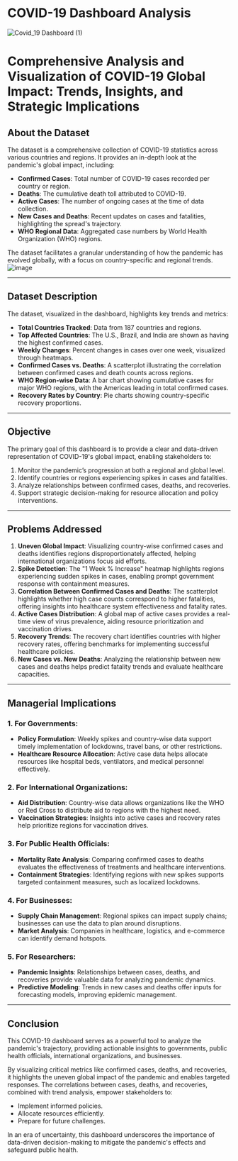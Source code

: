 # COVID-19 Dashboard Analysis
![Covid_19 Dashboard (1)](https://github.com/user-attachments/assets/358251fd-ea08-408c-848f-d57ceba35758)

# Comprehensive Analysis and Visualization of COVID-19 Global Impact: Trends, Insights, and Strategic Implications


## About the Dataset

The dataset is a comprehensive collection of COVID-19 statistics across various countries and regions. It provides an in-depth look at the pandemic's global impact, including:

- **Confirmed Cases**: Total number of COVID-19 cases recorded per country or region.
- **Deaths**: The cumulative death toll attributed to COVID-19.
- **Active Cases**: The number of ongoing cases at the time of data collection.
- **New Cases and Deaths**: Recent updates on cases and fatalities, highlighting the spread's trajectory.
- **WHO Regional Data**: Aggregated case numbers by World Health Organization (WHO) regions.

The dataset facilitates a granular understanding of how the pandemic has evolved globally, with a focus on country-specific and regional trends.
![image](https://github.com/user-attachments/assets/c438071e-94c9-41de-9c1f-1f8818f008c6)


---

## Dataset Description

The dataset, visualized in the dashboard, highlights key trends and metrics:

- **Total Countries Tracked**: Data from 187 countries and regions.
- **Top Affected Countries**: The U.S., Brazil, and India are shown as having the highest confirmed cases.
- **Weekly Changes**: Percent changes in cases over one week, visualized through heatmaps.
- **Confirmed Cases vs. Deaths**: A scatterplot illustrating the correlation between confirmed cases and death counts across regions.
- **WHO Region-wise Data**: A bar chart showing cumulative cases for major WHO regions, with the Americas leading in total confirmed cases.
- **Recovery Rates by Country**: Pie charts showing country-specific recovery proportions.

---

## Objective

The primary goal of this dashboard is to provide a clear and data-driven representation of COVID-19's global impact, enabling stakeholders to:

1. Monitor the pandemic’s progression at both a regional and global level.
2. Identify countries or regions experiencing spikes in cases and fatalities.
3. Analyze relationships between confirmed cases, deaths, and recoveries.
4. Support strategic decision-making for resource allocation and policy interventions.

---

## Problems Addressed

1. **Uneven Global Impact**: Visualizing country-wise confirmed cases and deaths identifies regions disproportionately affected, helping international organizations focus aid efforts.
2. **Spike Detection**: The "1 Week % Increase" heatmap highlights regions experiencing sudden spikes in cases, enabling prompt government response with containment measures.
3. **Correlation Between Confirmed Cases and Deaths**: The scatterplot highlights whether high case counts correspond to higher fatalities, offering insights into healthcare system effectiveness and fatality rates.
4. **Active Cases Distribution**: A global map of active cases provides a real-time view of virus prevalence, aiding resource prioritization and vaccination drives.
5. **Recovery Trends**: The recovery chart identifies countries with higher recovery rates, offering benchmarks for implementing successful healthcare policies.
6. **New Cases vs. New Deaths**: Analyzing the relationship between new cases and deaths helps predict fatality trends and evaluate healthcare capacities.

---

## Managerial Implications

### 1. For Governments:
- **Policy Formulation**: Weekly spikes and country-wise data support timely implementation of lockdowns, travel bans, or other restrictions.
- **Healthcare Resource Allocation**: Active case data helps allocate resources like hospital beds, ventilators, and medical personnel effectively.

### 2. For International Organizations:
- **Aid Distribution**: Country-wise data allows organizations like the WHO or Red Cross to distribute aid to regions with the highest need.
- **Vaccination Strategies**: Insights into active cases and recovery rates help prioritize regions for vaccination drives.

### 3. For Public Health Officials:
- **Mortality Rate Analysis**: Comparing confirmed cases to deaths evaluates the effectiveness of treatments and healthcare interventions.
- **Containment Strategies**: Identifying regions with new spikes supports targeted containment measures, such as localized lockdowns.

### 4. For Businesses:
- **Supply Chain Management**: Regional spikes can impact supply chains; businesses can use the data to plan around disruptions.
- **Market Analysis**: Companies in healthcare, logistics, and e-commerce can identify demand hotspots.

### 5. For Researchers:
- **Pandemic Insights**: Relationships between cases, deaths, and recoveries provide valuable data for analyzing pandemic dynamics.
- **Predictive Modeling**: Trends in new cases and deaths offer inputs for forecasting models, improving epidemic management.

---

## Conclusion

This COVID-19 dashboard serves as a powerful tool to analyze the pandemic's trajectory, providing actionable insights to governments, public health officials, international organizations, and businesses. 

By visualizing critical metrics like confirmed cases, deaths, and recoveries, it highlights the uneven global impact of the pandemic and enables targeted responses. The correlations between cases, deaths, and recoveries, combined with trend analysis, empower stakeholders to:

- Implement informed policies.
- Allocate resources efficiently.
- Prepare for future challenges.

In an era of uncertainty, this dashboard underscores the importance of data-driven decision-making to mitigate the pandemic's effects and safeguard public health.
